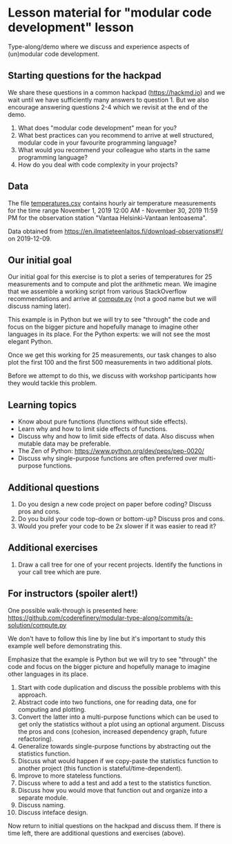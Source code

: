 

# Lesson material for "modular code development" lesson

Type-along/demo where we discuss and experience aspects of (un)modular code development.


## Starting questions for the hackpad

We share these questions in a common hackpad (https://hackmd.io) and we wait until we have sufficiently many
answers to question 1. But we also encourage answering questions 2-4 which we revisit at the end of the demo.

1. What does "modular code development" mean for you?
2. What best practices can you recommend to arrive at well structured, modular code in your favourite programming language?
3. What would you recommend your colleague who starts in the same programming language?
4. How do you deal with code complexity in your projects?


## Data

The file [temperatures.csv](temperatures.csv) contains hourly air temperature measurements
for the time range November 1, 2019 12:00 AM - November 30, 2019 11:59 PM
for the observation station "Vantaa Helsinki-Vantaan lentoasema".

Data obtained from https://en.ilmatieteenlaitos.fi/download-observations#!/ on
2019-12-09.


## Our initial goal

Our initial goal for this exercise is to plot a series of temperatures for 25
measurements and to compute and plot the arithmetic mean. We imagine that we
assemble a working script from various StackOverflow recommendations and arrive
at [compute.py](compute.py) (not a good name but we will discuss naming later).

This example is in Python but we will try to see "through" the code and focus on the bigger
picture and hopefully manage to imagine other languages in its place.
For the Python experts: we will not see the most elegant Python.

Once we get this working for 25 measurements, our task changes to also plot the
first 100 and the first 500 measurements in two additional plots.

Before we attempt to do this, we discuss with workshop participants how they
would tackle this problem.


## Learning topics

- Know about pure functions (functions without side effects).
- Learn why and how to limit side effects of functions.
- Discuss why and how to limit side effects of data. Also discuss when mutable data may be preferable.
- The Zen of Python: https://www.python.org/dev/peps/pep-0020/
- Discuss why single-purpose functions are often preferred over multi-purpose functions.


## Additional questions

1. Do you design a new code project on paper before coding? Discuss pros and cons.
2. Do you build your code top-down or bottom-up? Discuss pros and cons.
3. Would you prefer your code to be 2x slower if it was easier to read it?


## Additional exercises

1. Draw a call tree for one of your recent projects. Identify the functions in your call tree which are pure.


## For instructors (spoiler alert!)

One possible walk-through is presented here:
https://github.com/coderefinery/modular-type-along/commits/a-solution/compute.py

We don't have to follow this line by line but it's important to study this example
well before demonstrating this.

Emphasize that the example is Python but we will try to see "through" the code and focus on the bigger
picture and hopefully manage to imagine other languages in its place.

1. Start with code duplication and discuss the possible problems with this approach.
2. Abstract code into two functions, one for reading data, one for computing and plotting.
3. Convert the latter into a multi-purpose functions which can be used to get only the statistics without a plot using an optional argument. Discuss the pros and cons (cohesion, increased dependency graph, future refactoring).
4. Generalize towards single-purpose functions by abstracting out the statistics function.
5. Discuss what would happen if we copy-paste the statistics function to another project (this function is stateful/time-dependent).
6. Improve to more stateless functions.
7. Discuss where to add a test and add a test to the statistics function.
8. Discuss how you would move that function out and organize into a separate module.
9. Discuss naming.
10. Discuss inteface design.

Now return to initial questions on the hackpad and discuss them. If there is
time left, there are additional questions and exercises (above).
